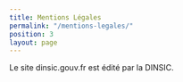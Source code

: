 ```yaml
---
title: Mentions Légales
permalink: "/mentions-legales/"
position: 3
layout: page
---
```


Le site dinsic.gouv.fr est édité par la DINSIC.
